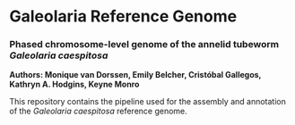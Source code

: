 # Galeolaria Reference Genome

### Phased chromosome-level genome of the annelid tubeworm *Galeolaria caespitosa*   
**Authors: Monique van Dorssen, Emily Belcher, Cristóbal Gallegos, Kathryn A. Hodgins, Keyne Monro**

This repository contains the pipeline used for the assembly and annotation of the *Galeolaria caespitosa* reference genome.
